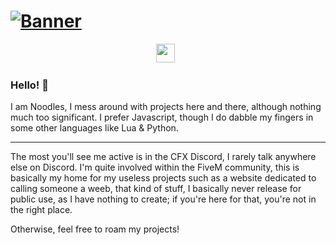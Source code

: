 # [![Banner](https://i.imgur.com/GnNOQ1U.png)](https://noodles.wtf)

<p align='center'>
<a href="https://twitter.com/_joshtblack"><img height="30" src="https://assets.stickpng.com/thumbs/580b57fcd9996e24bc43c53e.png?raw=true"></a>&nbsp;&nbsp;
</p>

### Hello! 👋
I am Noodles, I mess around with projects here and there, although nothing much too significant. I prefer Javascript, though I do dabble my fingers in some other languages like Lua & Python.

---
The most you'll see me active is in the CFX Discord, I rarely talk anywhere else on Discord. I'm quite involved within the FiveM community, this is basically my home for my useless projects such as a website dedicated to calling someone a weeb, that kind of stuff, I basically never release for public use, as I have nothing to create; if you're here for that, you're not in the right place.

Otherwise, feel free to roam my projects!
